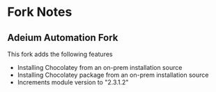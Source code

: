 # Fork Notes

## Adeium Automation Fork

This fork adds the following features

 - Installing Chocolatey from an on-prem installation source
 - Installing Chocolatey package from an on-prem installation source
 - Increments module version to "2.3.1.2"